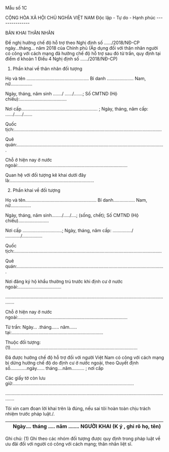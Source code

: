Mẫu số 1C

CỘNG HÒA XÃ HỘI CHỦ NGHĨA VIỆT NAM Độc lập - Tự do - Hạnh phúc ---------------

BẢN KHAI THÂN NHÂN

Đề nghị hưởng chế độ hỗ trợ theo Nghị định số ....../2018/NĐ-CP ngày...tháng... năm 2018 của Chính phủ (Áp dụng đối với thân nhân người có công với cách mạng đã hưởng chế độ hỗ trợ sau đó từ trần, quy định tại điểm d khoản 1 Điều 4 Nghị định số ....../2018/NĐ-CP)

1. Phần khai về thân nhân đối tượng

Họ và tên ................................................. Bí danh ..................... Nam, nữ.................

Ngày, tháng, năm sinh ......./ ....../.......; Số CMTND (Hộ chiếu):.....................................

Nơi cấp............................................................ ; Ngày, tháng, năm cấp: ....../....../.......

Quốc tịch:....................................................................................................................

Quê quán:....................................................................................................................

Chỗ ở hiện nay ở nước ngoài:......................................................................................

Quan hệ với đối tượng kê khai dưới đây là:..................................................................

2. Phần khai về đối tượng

Họ và tên........................................................ Bí danh................. Nam, nữ................

Ngày, tháng, năm sinh......../...../....; (sống, chết); Số CMTND (Hộ chiếu)........................

Nơi cấp ...............................; Ngày, tháng, năm cấp: .............../ ............/................

Quốc tịch:....................................................................................................................

Quê quán:....................................................................................................................

Nơi đăng ký hộ khẩu thường trú trước khi định cư ở nước ngoài:..................................

...................................................................................................................................

Chỗ ở hiện nay ở nước ngoài:......................................................................................

Từ trần: Ngày... .tháng...... năm...... tại:........................................................................

Thuộc đối tượng: (1)....................................................................................................

Đã được hưởng chế độ hỗ trợ đối với người Việt Nam có công với cách mạng bị dừng hưởng chế độ do định cư ở nước ngoài, theo Quyết định số.............ngày...... tháng....năm.......... ; nơi cấp

Các giấy tờ còn lưu giữ:...............................................................................................

...................................................................................................................................

Tôi xin cam đoan lời khai trên là đúng, nếu sai tôi hoàn toàn chịu trách nhiệm trước pháp luật./.

|  | Ngày.... tháng ..... năm ........ NGƯỜI KHAI (K ý , ghi rõ họ, tên) |
|---|---|

Ghi chú: (1) Ghi theo các nhóm đối tượng được quy định trong pháp luật về ưu đãi đối với người có công với cách mạng; thân nhân liệt sĩ.